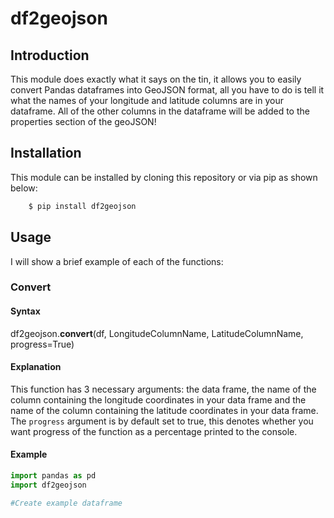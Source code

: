 # df2geojson
## Introduction
This module does exactly what it says on the tin, it allows you to easily convert Pandas dataframes into GeoJSON format, all you have to do is tell it what the names of your longitude and latitude columns are in your dataframe. All of the other columns in the dataframe will be added to the properties section of the geoJSON!

## Installation
This module can be installed by cloning this repository or via pip as shown below:
```bash
    $ pip install df2geojson
```
## Usage
I will show a brief example of each of the functions:

### Convert

#### Syntax

df2geojson.<b>convert</b>(df, LongitudeColumnName, LatitudeColumnName, progress=True)

#### Explanation

This function has 3 necessary arguments: the data frame, the name of the column containing the longitude coordinates in your data frame and the name of the column containing the latitude coordinates in your data frame. The `progress` argument is by default set to true, this denotes whether you want progress of the function as a percentage printed to the console.

#### Example

```Python
import pandas as pd
import df2geojson

#Create example dataframe
```
